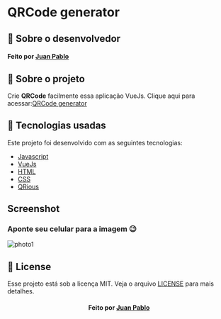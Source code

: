 # QRCode generator
## :bookmark: Sobre o desenvolvedor
<h4 align="left">
    Feito por <a href="https://www.linkedin.com/in/juanpablodev/" target="_blank">Juan Pablo</a>
</h4>

## :bookmark: Sobre o projeto

Crie <strong>QRCode</strong> facilmente essa aplicação VueJs.
Clique aqui para acessar:[QRCode generator](https://juanpabllo.github.io/QRCode-generator/)

## 🚀 Tecnologias usadas

Este projeto foi desenvolvido com as seguintes tecnologias:

- [Javascript](https://developer.mozilla.org/en-US/docs/Web/JavaScript)
- [VueJs](https://vuejs.org/)
- [HTML](https://developer.mozilla.org/en-US/docs/Web/HTML)
- [CSS](https://developer.mozilla.org/en-US/docs/Web/CSS)
- [QRious](https://github.com/neocotic/qrious)

## Screenshot
<h3>Aponte seu celular para a imagem 😉</h3>
<img alt="photo1" title="photo1" src="/imgGit/photo1.png">

## :memo: License

Esse projeto está sob a licença MIT. Veja o arquivo [LICENSE](LICENSE.md) para mais detalhes.

<h4 align="center">
    Feito por <a href="https://www.linkedin.com/in/juanpablodev/" target="_blank">Juan Pablo</a>
</h4>
